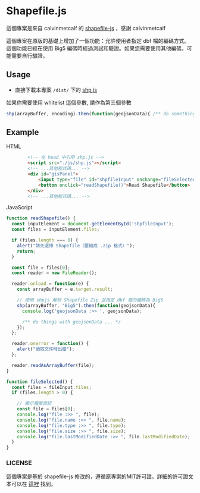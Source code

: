 # Shapefile.js

這個專案是來自 calvinmetcalf 的 [shapefile-js](https://github.com/calvinmetcalf/shapefile-js) ，感謝 calvinmetcalf

這個專案在原版的基礎上增加了一個功能：允許使用者指定 dbf 檔的編碼方式。這個功能已經在使用 Big5 編碼時經過測試和驗證。如果您需要使用其他編碼，可能需要自行驗證。

## Usage

* 直接下載本專案 `/dist/` 下的 [shp.js](https://github.com/Rainbowrain-TW/shapefile-js/blob/main/dist/shp.js)

如果你需要使用 whitelist 這個參數, 請作為第三個參數

```javascript
shp(arrayBuffer, encoding).then(function(geojsonData){ /** do something with geojson */ });
```

## Example

HTML

```html
		<!-- 在 head 中引用 shp.js -->
		<script src="./js/shp.js"></script>
		<!-- ...其他程式碼... -->
        <div id="gisPanel">
            <input type="file" id="shpfileInput" onchange="fileSelected()" accept=".zip" multiple>
            <button onclick="readShapefile()">Read Shapefile</button>            
        </div>
		<!-- ...其他程式碼... -->
```

JavaScript

```javascript
function readShapefile() {
  const inputElement = document.getElementById('shpfileInput');
  const files = inputElement.files;

  if (files.length === 0) {
    alert("請先選擇 Shapefile（壓縮成 .zip 格式）");
    return;
  }

  const file = files[0];
  const reader = new FileReader();

  reader.onload = function(e) {
    const arrayBuffer = e.target.result;

    // 使用 shpjs 解析 Shapefile Zip 並指定 dbf 檔的編碼為 Big5 
    shp(arrayBuffer, "Big5").then(function(geojsonData){
      console.log('geojsonData :>> ', geojsonData);

	  /** do things with geojsonData ... */      
    });
  };

  reader.onerror = function() {
    alert("讀取文件時出錯");
  };

  reader.readAsArrayBuffer(file);
}

function fileSelected() {    
  const files = fileInput.files;
  if (files.length > 0) {

    // 顯示檔案資訊
    const file = files[0];
    console.log("file :>> ", file);
    console.log("file.name :>> ", file.name);
    console.log("file.type :>> ", file.type);
    console.log("file.size :>> ", file.size);
    console.log("file.lastModifiedDate :>> ", file.lastModifiedDate);    
  }
}
```

### LICENSE
這個專案是基於 shapefile-js 修改的，遵循原專案的MIT許可證。詳細的許可證文本可以在 [這裡](https://github.com/calvinmetcalf/shapefile-js) 找到。